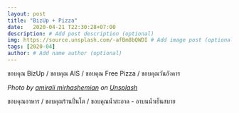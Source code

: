 ```yaml
---
layout: post
title: "BizUp + Pizza"
date:   2020-04-21 T22:30:28+07:00
description: # Add post description (optional)
img: https://source.unsplash.com/-afBm8bQWDI # Add image post (optional)
tags: [2020-04]
author: # Add name author (optional)
---
```

ขอบคุณ BizUp / ขอบคุณ AIS / ขอบคุณ Free Pizza / ขอบคุณวันอังคาร

*Photo by [amirali mirhashemian](https://unsplash.com/@amir_v_ali) on [Unsplash](https://unsplash.com)*

<i class="fa fa-child" style="color:plum"></i>

ขอบคุณอาหาร / ขอบคุณร้านปิ่นโต / ขอบคุณน้ำสะอาด - อาบนน้ำเย็นสบาย
